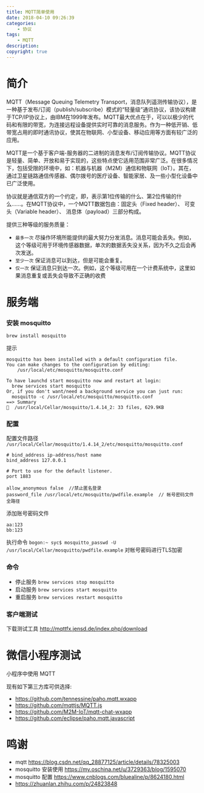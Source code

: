 ```yaml
---
title: MQTT简单使用
date: 2018-04-10 09:26:39
categories:
	- 协议
tags:
	- MQTT
description: 
copyright: true
---
```


# 简介

MQTT（Message Queuing Telemetry Transport，消息队列遥测传输协议），是一种基于发布/订阅（publish/subscribe）模式的“轻量级”通讯协议，该协议构建于TCP/IP协议上，由IBM在1999年发布。MQTT最大优点在于，可以以极少的代码和有限的带宽，为连接远程设备提供实时可靠的消息服务。作为一种低开销、低带宽占用的即时通讯协议，使其在物联网、小型设备、移动应用等方面有较广泛的应用。


MQTT是一个基于客户端-服务器的二进制的消息发布/订阅传输协议。MQTT协议是轻量、简单、开放和易于实现的，这些特点使它适用范围非常广泛。在很多情况下，包括受限的环境中，如：机器与机器（M2M）通信和物联网（IoT）。其在，通过卫星链路通信传感器、偶尔拨号的医疗设备、智能家居、及一些小型化设备中已广泛使用。


协议就是通信双方的一个约定，即，表示第1位传输的什么、第2位传输的什么……。在MQTT协议中，一个MQTT数据包由：固定头（Fixed header）、 可变头（Variable header）、 消息体（payload）三部分构成。

提供三种等级的服务质量：

+ `最多一次` 尽操作环境所能提供的最大努力分发消息。消息可能会丢失。例如，这个等级可用于环境传感器数据，单次的数据丢失没关系，因为不久之后会再次发送。
+ `至少一次` 保证消息可以到达，但是可能会重复。
+ `仅一次` 保证消息只到达一次。例如，这个等级可用在一个计费系统中，这里如果消息重复或丢失会导致不正确的收费

# 服务端

### 安装 mosquitto

`brew install mosquitto`

提示
```
mosquitto has been installed with a default configuration file.
You can make changes to the configuration by editing:
    /usr/local/etc/mosquitto/mosquitto.conf

To have launchd start mosquitto now and restart at login:
  brew services start mosquitto
Or, if you don't want/need a background service you can just run:
  mosquitto -c /usr/local/etc/mosquitto/mosquitto.conf
==> Summary
🍺  /usr/local/Cellar/mosquitto/1.4.14_2: 33 files, 629.9KB

```
### 配置

配置文件路径 `/usr/local/Cellar/mosquitto/1.4.14_2/etc/mosquitto/mosquitto.conf`

```
# bind_address ip-address/host name
bind_address 127.0.0.1

# Port to use for the default listener.
port 1883

allow_anonymous false  //禁止匿名登录  
password_file /usr/local/etc/mosquitto/pwdfile.example  // 帐号密码文件全路径
```

添加账号密码文件
```
aa:123
bb:123
```

执行命令 `bogon:~ syc$ mosquitto_passwd -U /usr/local/Cellar/mosquitto/pwdfile.example` 对帐号密码进行TLS加密

### 命令

+ 停止服务 `brew services stop mosquitto`
+ 启动服务 `brew services start mosquitto`
+ 重启服务 `brew services restart mosquitto`

### 客户端测试

下载测试工具 http://mqttfx.jensd.de/index.php/download

# 微信小程序测试

小程序中使用 MQTT

现有如下第三方库可供选择:

+ https://github.com/tennessine/paho.mqtt.wxapp
+ https://github.com/mqttjs/MQTT.js
+ https://github.com/M2M-IoT/mqtt-chat-wxapp
+ https://github.com/eclipse/paho.mqtt.javascript

# 鸣谢

+ mqtt https://blog.csdn.net/qq_28877125/article/details/78325003
+ mosquitto 安装使用 https://my.oschina.net/u/3729363/blog/1595070
+ mosquitto 配置 https://www.cnblogs.com/bluealine/p/8624180.html
+ https://zhuanlan.zhihu.com/p/24823848